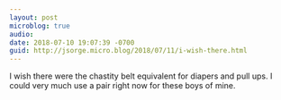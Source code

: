 ```yaml
---
layout: post
microblog: true
audio: 
date: 2018-07-10 19:07:39 -0700
guid: http://jsorge.micro.blog/2018/07/11/i-wish-there.html
---
```

I wish there were the chastity belt equivalent for diapers and pull ups. I could very much use a pair right now for these boys of mine.
